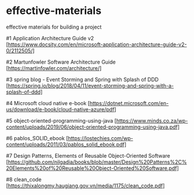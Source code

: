 # effective-materials
effective materials for building a project   

#1 Application Architecture  Guide v2 [https://www.docsity.com/en/microsoft-application-architecture-guide-v2-0/2112505/]     

#2 Martunfowler Software Architecture Guide  [https://martinfowler.com/architecture/]

#3 spring blog - Event Storming and Spring with Splash of DDD [https://spring.io/blog/2018/04/11/event-storming-and-spring-with-a-splash-of-ddd]

#4 Microsoft cloud native e-book [https://dotnet.microsoft.com/en-us/download/e-book/cloud-native-azure/pdf]

#5 object-oriented-programming-using-java [https://www.minds.co.za/wp-content/uploads/2019/06/object-oriented-programming-using-java.pdf]    

#6 pablos_SOLID_ebook [https://lostechies.com/wp-content/uploads/2011/03/pablos_solid_ebook.pdf]    

#7 Design Patterns, Elements of Reusable Object-Oriented Software [https://github.com/nilgadia/books/blob/master/Design%20Patterns%2C%20Elements%20of%20Reusable%20Object-Oriented%20Software.pdf]   

#8 clean_code [https://thixalongmy.haugiang.gov.vn/media/1175/clean_code.pdf]




